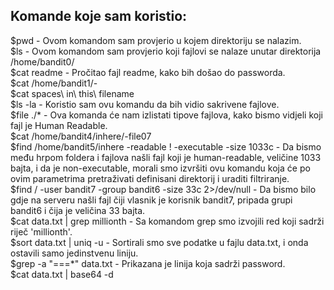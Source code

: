 ## Komande koje sam koristio:

$pwd - Ovom komandom sam provjerio u kojem direktoriju se nalazim. \
$ls - Ovom komandom sam provjerio koji fajlovi se nalaze unutar direktorija /home/bandit0/ \
$cat readme - Pročitao fajl readme, kako bih došao do passworda. \
$cat /home/bandit1/- \
$cat spaces\ in\ this\ filename \
$ls -la - Koristio sam ovu komandu da bih vidio sakrivene fajlove. \
$file ./* - Ova komanda će nam izlistati tipove fajlova, kako bismo vidjeli koji fajl je Human Readable. \
$cat /home/bandit4/inhere/-file07 \
$find /home/bandit5/inhere -readable ! -executable -size 1033c - Da bismo među hrpom foldera i fajlova našli fajl koji je human-readable, veličine 1033 bajta, i da je non-executable, morali smo izvršiti ovu komandu koja će po ovim parametrima pretraživati definisani direktorij i uraditi filtriranje. \
$find / -user bandit7 -group bandit6 -size 33c 2>/dev/null - Da bismo bilo gdje na serveru našli fajl čiji vlasnik je korisnik bandit7, pripada grupi bandit6 i čija je veličina 33 bajta. \
$cat data.txt | grep millionth - Sa komandom grep smo izvojili red koji sadrži riječ 'millionth'. \
$sort data.txt | uniq -u - Sortirali smo sve podatke u fajlu data.txt, i onda ostavili samo jedinstvenu liniju. \
$grep -a "===*" data.txt - Prikazana je linija koja sadrži password. \
$cat data.txt | base64 -d
